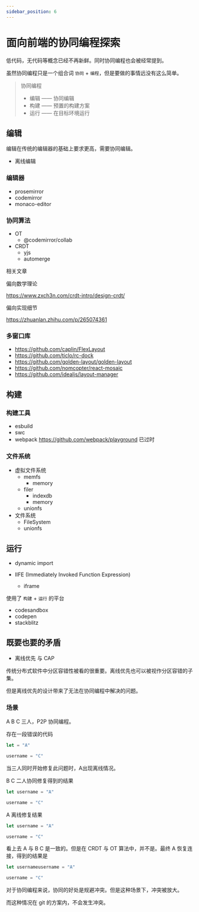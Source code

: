 ```yaml
---
sidebar_position: 6
---
```


# 面向前端的协同编程探索

低代码，无代码等概念已经不再新鲜。同时协同编程也会被经常提到。

虽然协同编程只是一个组合词 `协同` + `编程`，但是要做的事情远没有这么简单。

> 协同编程
>
> - 编辑 —— 协同编辑
> - 构建 —— 预置的构建方案
> - 运行 —— 在目标环境运行

## 编辑

编辑在传统的编辑器的基础上要求更高，需要协同编辑。

- 离线编辑

### 编辑器

- prosemirror
- codemirror
- monaco-editor

### 协同算法

- OT
  - @codemirror/collab
- CRDT
  - yjs
  - automerge

相关文章

偏向数学理论

https://www.zxch3n.com/crdt-intro/design-crdt/

偏向实现细节

https://zhuanlan.zhihu.com/p/265074361

### 多窗口库

- https://github.com/caplin/FlexLayout
- https://github.com/ticlo/rc-dock
- https://github.com/golden-layout/golden-layout
- https://github.com/nomcopter/react-mosaic
- https://github.com/idealjs/layout-manager

## 构建

### 构建工具

- esbuild
- swc
- webpack https://github.com/webpack/playground 已过时

### 文件系统

- 虚拟文件系统
  - memfs
    - memory
  - filer
    - indexdb
    - memory
  - unionfs
- 文件系统
  - FileSystem
  - unionfs

## 运行

- dynamic import

- IIFE (Immediately Invoked Function Expression)
  - iframe

使用了 `构建` + `运行` 的平台

- codesandbox
- codepen
- stackblitz


## 既要也要的矛盾

- 离线优先 与 CAP

传统分布式软件中分区容错性被看的很重要。离线优先也可以被视作分区容错的子集。

但是离线优先的设计带来了无法在协同编程中解决的问题。

### 场景

A B C 三人，P2P 协同编程。

存在一段错误的代码

```js
let = "A"

username = "C"
```

当三人同时开始修复此问题时，A出现离线情况。

B C 二人协同修复得到的结果

```js
let username = "A"

username = "C"
```

A 离线修复结果

```js
let username = "A"

username = "C"
```

看上去 A 与 B C 是一致的。但是在 CRDT 与 OT 算法中，并不是。最终 A 恢复连接，得到的结果是

```js
let usernameusername = "A"

username = "C"
```

对于协同编程来说，协同的好处是规避冲突。但是这种场景下，冲突被放大。

而这种情况在 git 的方案内，不会发生冲突。